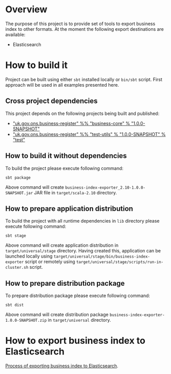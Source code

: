 # Overview

The purpose of this project is to provide set of tools to export business index to other formats. At the moment the following export destinations are available:

- Elasticsearch

# How to build it

Project can be built using either `sbt` installed locally or `bin/sbt` script. First approach will be used in all examples presented here.

## Cross project dependencies
This project depends on the following projects being built and published:

- ["uk.gov.ons.business-register" %% "business-core" % "1.0.0-SNAPSHOT"](https://github.com/ONSdigital/business-register-test-utils)
- ["uk.gov.ons.business-register" %% "test-utils" % "1.0.0-SNAPSHOT" % "test"](https://github.com/ONSdigital/business-register-business-libs)
 
## How to build it without dependencies

To build the project please execute following command:

```
sbt package
```

Above command will create `business-index-exporter_2.10-1.0.0-SNAPSHOT.jar` JAR file in `target/scala-2.10` directory.

## How to prepare application distribution

To build the project with all runtime dependencies in `lib` directory please execute following command:

```
sbt stage
```

Above command will create application distribution in `target/universal/stage` directory. Having created this, application can be launched locally using `target/universal/stage/bin/business-index-exporter` script or remotely using `target/universal/stage/scripts/run-in-cluster.sh` script.

## How to prepare distribution package  

To prepare distribution package please execute following command:

```
sbt dist
```

Above command will create distribution package `business-index-exporter-1.0.0-SNAPSHOT.zip` in `target/universal` directory.

# How to export business index to Elasticsearch

[Process of exporting business index to Elasticsearch](docs/export-to-elasticsearch.md).